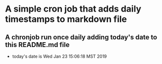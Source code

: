A simple cron job that adds daily timestamps to markdown file
============================================================
## A chronjob run once daily adding today's date to this README.md file
* today's date is Wed Jan 23 15:06:18 MST 2019
